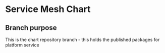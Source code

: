 # Service Mesh Chart

## Branch purpose

This is the chart repository branch - this holds the published packages for platform service
